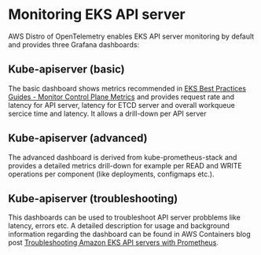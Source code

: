 # Monitoring EKS API server

AWS Distro of OpenTelemetry enables EKS API server monitoring by default and provides three Grafana dashboards:

## Kube-apiserver (basic)

The basic dashboard shows metrics recommended in [EKS Best Practices Guides - Monitor Control Plane Metrics](https://aws.github.io/aws-eks-best-practices/reliability/docs/controlplane/#monitor-control-plane-metrics) and provides request rate and latency for API server, latency for ETCD server and overall workqueue sercice time and latency. It allows a drill-down per API server

## Kube-apiserver (advanced)

The advanced dashboard is derived from kube-prometheus-stack and provides a detailed metrics drill-down for example per READ and WRITE operations per  component (like deployments, configmaps etc.).

## Kube-apiserver (troubleshooting)

This dashboards can be used to troubleshoot API server probblems like latency, errors etc. A detailed description for usage and background information regarding the dashboard can be found in AWS Containers blog post [Troubleshooting Amazon EKS API servers with Prometheus](https://aws.amazon.com/blogs/containers/troubleshooting-amazon-eks-api-servers-with-prometheus/).


